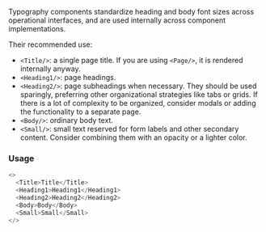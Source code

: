 Typography components standardize heading and body font sizes across operational interfaces, and are used internally across component implementations.

Their recommended use:
* `<Title/>`: a single page title. If you are using `<Page/>`, it is rendered internally anyway.
* `<Heading1/>`: page headings.
* `<Heading2/>`: page subheadings when necessary. They should be used sparingly, preferring other organizational strategies like tabs or grids. If there is a lot of complexity to be organized, consider modals or adding the functionality to a separate page.
* `<Body/>`: ordinary body text.
* `<Small/>`: small text reserved for form labels and other secondary content. Consider combining them with an opacity or a lighter color.

### Usage

```js
<>
  <Title>Title</Title>
  <Heading1>Heading1</Heading1>
  <Heading2>Heading2</Heading2>
  <Body>Body</Body>
  <Small>Small</Small>
</>
```
